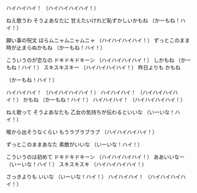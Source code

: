 ハイハイハイ！
（ハイハイハイハイ！）

ねえ歌うわ
そうよあなたに
甘えたいけれど恥ずかしいかもね
（かーもね！ハイ！）

願い事の呪文
ほらムニャムニャムニャ
（ハイハイハイハイ！）
ずっとこのまま時が止まらぬかもね
（かーもね！ハイ！）


こういうのが恋なの
ドキドキドキーン
（ハイハイハイハイ！）
しかもね
（かーもね！ハイ！）
スキスキスキー
（ハイハイハイハイ！）
昨日よりも かもね

（かーもね！ハイ！）

ハイハイハイ！
（ハイハイハイハイ！）
ハイハイハイ！
（ハイハイハイハイ！）
かもね
（かーもね！ハイ！）
ハイハイハイ！
（ハイハイハイハイ！）


ねえ歌って
そうよあなたも
乙女の気持ちが伝わるといいな
（いーいな！ハイ！）


喉から出そうなくらい
もうラブラブラブ
（ハイハイハイハイ！）

ずっとこのままあなた
素敵がいいな
（いーいな！ハイ！）

こういうのは初めて
ドキドキドキーン
（ハイハイハイハイ！）
ああいいなー
（いーいな！ハイ！）
スキスキスキ
（ハイハイハイハイ！）


さっきよりも
いいな
（いーいな！ハイ！）
ハイハイハイ！
（ハイハイハイハイ！）
